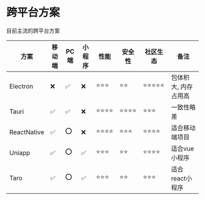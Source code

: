 # 跨平台方案

目前主流的跨平台方案

| 方案|移动端|PC端|小程序|性能|安全性|社区生态|备注|
|-|-|-|-|-|-|-|-|
| Electron|❌|✅|❌|⭐⭐⭐|⭐⭐|⭐⭐⭐⭐⭐|包体积大, 内存占用高|
| Tauri|✅|✅|❌|⭐⭐⭐⭐|⭐⭐⭐⭐| ⭐⭐⭐|一致性略差|
| ReactNative|✅|⭕️|❌|⭐⭐⭐⭐|⭐⭐⭐|⭐⭐⭐⭐| 适合移动端项目  |
| Uniapp|✅|⭕️|✅|⭐⭐⭐|⭐⭐ |⭐⭐⭐⭐|适合vue小程序|
| Taro|✅|⭕️|✅|⭐⭐⭐|⭐⭐|⭐⭐⭐|适合react小程序|


